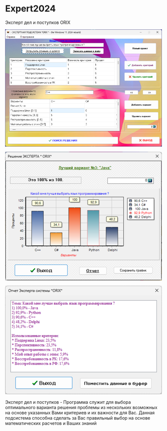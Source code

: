 # Expert2024
Эксперт дел и поступков ORIX

![Screenshot](screenshot1.png)

![Screenshot](screenshot2.png)

![Screenshot](screenshot3.png)

Эксперт дел и поступков - Программа служит для выбора оптимального варианта решения проблемы из нескольких возможных на основе указанных Вами критериев и их важности для Вас. Данная подсистема способна сделать за Вас правильный выбор на основе математических расчетов и Ваших знаний
